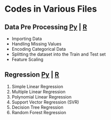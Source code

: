 # Codes in Various Files

## Data Pre Processing [Py](https://github.com/harshbg/100-Days-of-Machine-Learning-and-Data-Science/blob/master/Code/Data%20Preprocessing.ipynb) | [R](https://github.com/harshbg/100-Days-of-Machine-Learning-and-Data-Science/blob/master/Code/Data%20Preprocessing.R)
  * Importing Data
  * Handling Missing Values
  * Encoding Categorical Data
  * Splitting the dataset into the Train and Test set
  * Feature Scaling

## Regression [Py](https://github.com/harshbg/100-Days-of-Machine-Learning-and-Data-Science/blob/master/Code/Regression.ipynb) | [R]()
  1. Simple Linear Regression
  2. Multiple Linear Regression
  3. Polynomial Linear Regression
  4. Support Vector Regression (SVR)
  5. Decision Tree Regression
  6. Random Forest Regression
  
